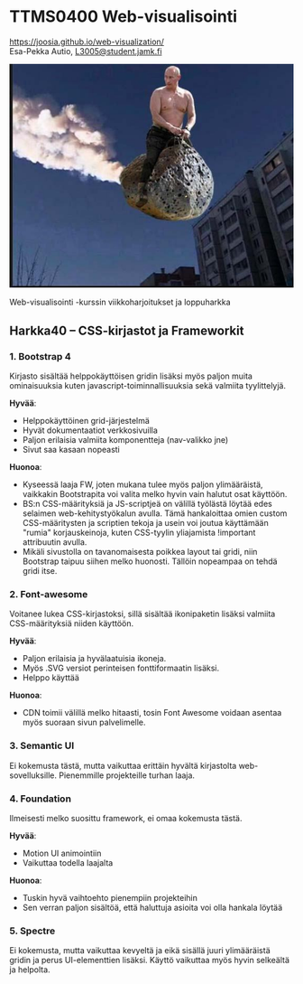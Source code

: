 # TTMS0400 Web-visualisointi
https://joosia.github.io/web-visualization/  
Esa-Pekka Autio, L3005@student.jamk.fi

![lol](img/kuva1.jpg)

Web-visualisointi -kurssin viikkoharjoitukset ja loppuharkka

## Harkka40 – CSS-kirjastot ja Frameworkit
### 1. Bootstrap 4  
Kirjasto sisältää helppokäyttöisen gridin lisäksi myös paljon muita ominaisuuksia kuten javascript-toiminnallisuuksia sekä valmiita tyylittelyjä.  

<b>Hyvää</b>:
+ Helppokäyttöinen grid-järjestelmä
+ Hyvät dokumentaatiot verkkosivuilla
+ Paljon erilaisia valmiita komponentteja (nav-valikko jne)
+ Sivut saa kasaan nopeasti

<b>Huonoa</b>:
- Kyseessä laaja FW, joten mukana tulee myös paljon ylimääräistä, vaikkakin Bootstrapita voi valita melko hyvin vain halutut osat käyttöön.
- BS:n CSS-määrityksiä ja JS-scriptjeä on välillä työlästä löytää edes selaimen web-kehitystyökalun avulla. Tämä hankaloittaa omien custom CSS-määritysten ja scriptien tekoja ja usein voi joutua käyttämään "rumia" korjauskeinoja, kuten CSS-tyylin yliajamista !important attribuutin avulla.
- Mikäli sivustolla on tavanomaisesta poikkea layout tai gridi, niin Bootstrap taipuu siihen melko huonosti. Tällöin nopeampaa on tehdä gridi itse.

### 2. Font-awesome  
Voitanee lukea CSS-kirjastoksi, sillä sisältää ikonipaketin lisäksi valmiita CSS-määrityksiä niiden käyttöön.  

<b>Hyvää</b>:
+ Paljon erilaisia ja hyvälaatuisia ikoneja.
+ Myös .SVG versiot perinteisen fonttiformaatin lisäksi.
+ Helppo käyttää

<b>Huonoa</b>:
- CDN toimii välillä melko hitaasti, tosin Font Awesome voidaan asentaa myös suoraan sivun palvelimelle.

### 3. Semantic UI
Ei kokemusta tästä, mutta vaikuttaa erittäin hyvältä kirjastolta web-sovelluksille. Pienemmille projekteille turhan laaja.

### 4. Foundation  
Ilmeisesti melko suosittu framework, ei omaa kokemusta tästä.

<b>Hyvää</b>:
+ Motion UI animointiin
+ Vaikuttaa todella laajalta  

<b>Huonoa</b>:
- Tuskin hyvä vaihtoehto pienempiin projekteihin
- Sen verran paljon sisältöä, että haluttuja asioita voi olla hankala löytää

### 5. Spectre
Ei kokemusta, mutta vaikuttaa kevyeltä ja eikä sisällä juuri ylimääräistä gridin ja perus UI-elementtien lisäksi. Käyttö vaikuttaa myös hyvin selkeältä ja helpolta. 
